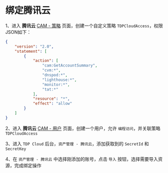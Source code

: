 # 绑定腾讯云

1、进入 **腾讯云** [CAM - 策略](https://console.cloud.tencent.com/cam/policy) 页面，创建一个自定义策略 `TDPCloudAccess`，权限JSON如下：

```json
{
    "version": "2.0",
    "statement": [
        {
            "action": [
                "cam:GetAccountSummary",
                "cvm:*",
                "dnspod:*",
                "lighthouse:*",
                "monitor:*",
                "tat:*"
            ],
            "resource": "*",
            "effect": "allow"
        }
    ]
}
```

2、进入 **腾讯云** [CAM - 用户](https://console.cloud.tencent.com/cam) 页面，创建一个用户，允许 `编程访问`，并关联策略 `TDPCloudAccess`

3、进入 `TDP Cloud` 后台，`资产管理 - 腾讯云`，添加获取到的 `SecretId` 和 `SecretKey`

4、在 `资产管理 - 腾讯云` 中选择刚添加的账号，点击 `导入` 按钮，选择需要导入资源，完成绑定操作
